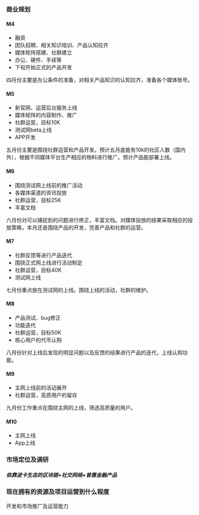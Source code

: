 ### 商业规划

#### M4

- 融资
- 团队招聘、相关知识培训、产品认知拉齐
- 媒体矩阵搭建、社群建立
- 办公、硬件、手续等
- 下旬开始正式的产品开发

四月份主要是办公条件的准备，对相关产品知识的认知拉齐，准备各个媒体账号。

#### M5

- 新官网、运营后台服务上线
- 媒体矩阵的内容制作、推广
- 社群运营，目标10K
- 测试网beta上线
- APP开发

五月份主要是围绕社群运营和产品开发。预计五月底能有10k的社区人数（国内外），根据不同媒体平台生产相应的物料进行推广。预计产品能部署上线。

#### M6

- 围绕测试网上线前的推广活动
- 各媒体渠道的资讯投放
- 社群运营，目标25K
- 丰富文档

六月份对可以捕捉到的问题进行修正，丰富文档。对媒体投放的结果采取相应的投放策略，本月还是围绕产品的开发，完善产品和社群的运营。

#### M7

- 社群反馈等进行产品迭代
- 围绕正式网上线进行活动制定
- 社群运营，目标40K
- 测试网上线

七月份重点放在测试网的上线。围绕上线的活动，社群的维护。

#### M8

- 产品测试、bug修正
- 功能迭代
- 社群运营，目标50K
- 核心用户的代币认购

八月份针对上线后发现的明显问题以及反馈的结果进行产品的迭代，上线认购功能。

#### M9

- 主网上线前的活动展开
- 社群运营，高质用户的留存

九月份工作重点在围绕主网的上线，筛选高质量的用户。

#### M10

- 主网上线
- App上线

### 市场定位及调研

##### 依靠波卡生态的区块链+社交网络+普惠金融产品

### 现在拥有的资源及项目运营到什么程度

开发和市场推广及运营能力

